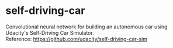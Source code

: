 # self-driving-car

Convolutional neural network for building an autonomous car using Udacity's Self-Driving Car Simulator.</br>
Reference: https://github.com/udacity/self-driving-car-sim</br>
